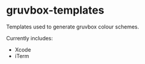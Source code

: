 # gruvbox-templates

Templates used to generate gruvbox colour schemes.

Currently includes:

* Xcode
* iTerm
